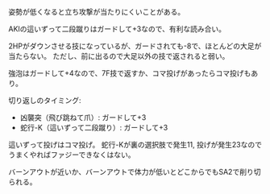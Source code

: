 姿勢が低くなると立ち攻撃が当たりにくいことがある。

AKIの這いずって二段蹴りはガードして+3なので、有利な読み合い。

2HPがダウンさせる技になっているが、ガードされても-8で、ほとんどの大足が当たらない。
ただし、前に出るので大足以外の技で返されると弱い。

強泡はガードして+4なので、7F技で返すか、コマ投げがあったらコマ投げもあり。

切り返しのタイミング:

- 凶襲突（飛び跳ねて爪）: ガードして+3
- 蛇行-K（這いずって二段蹴り）: ガードして+3

這いずって投げはコマ投げ。
蛇行-Kが裏の選択肢で発生11, 投げが発生23なのでうまくやればファジーできなくはない。

バーンアウトが近いか、バーンアウトで体力が低いとどこからでもSA2で削り切られる。

